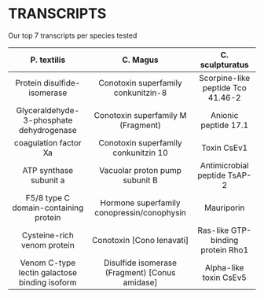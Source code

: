 # TRANSCRIPTS
Our top 7 transcripts per species tested



| P. textilis | C.  Magus|C. sculpturatus|
|:---:|:---:|:---:|
|Protein disulfide-isomerase|Conotoxin superfamily conkunitzin-8|Scorpine-like peptide Tco 41.46-2|
|Glyceraldehyde-3-phosphate dehydrogenase|Conotoxin superfamily M (Fragment) |Anionic peptide 17.1|
|coagulation factor Xa|Conotoxin superfamily conkunitzin 10|Toxin CsEv1|
|ATP synthase subunit a|Vacuolar proton pump subunit B|Antimicrobial peptide TsAP-2|
|F5/8 type C domain-containing protein|Hormone superfamily conopressin/conophysin|Mauriporin|
|Cysteine-rich venom protein|Conotoxin [Cono lenavati]|Ras-like GTP-binding protein Rho1|
|Venom C-type lectin galactose binding isoform|Disulfide isomerase (Fragment) [Conus amidase]|Alpha-like toxin CsEv5|
